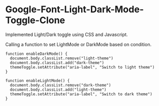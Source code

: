 # Google-Font-Light-Dark-Mode-Toggle-Clone

Implemented Light/Dark toggle using CSS and Javascript. 

Calling a function to set LightMode or DarkMode based on condition.
```
function enableDarkMode() {
  document.body.classList.remove("light-theme")
  document.body.classList.add("dark-theme")
  themeToggle.setAttribute("aria-label", "Switch to light theme")
}

function enableLightMode() {
  document.body.classList.remove("dark-theme")
  document.body.classList.add("light-theme")
  themeToggle.setAttribute("aria-label", "Switch to dark theme")
}
```

